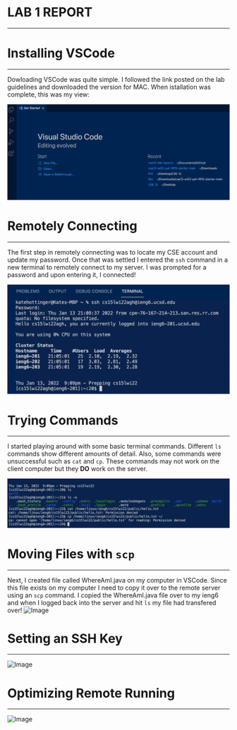 # LAB 1 REPORT
---
                                                                 
# Installing VSCode
---
Dowloading VSCode was quite simple. I followed the link posted on the lab guidelines and downloaded the version for MAC.
When istallation was complete, this was my view:

![Image](sc1.png)

# Remotely Connecting
---
The first step in remotely connecting was to locate my CSE account and update my password. Once that was settled I entered
the `ssh` command in a new terminal to remotely connect to my server. I was prompted for a password and upon entering it, I connected!

![Image](sc2.png)

# Trying Commands
---
I started playing around with some basic terminal commands. Different `ls` commands show different amounts of detail. Also, some commands
were unsuccessful such as `cat` and `cp`. These commands may not work on the client computer but they **DO** work on the server.

![Image](sc3.png)

# Moving Files with `scp`
---
Next, I created file called WhereAmI.java on my computer in VSCode. Since this file exists on my computer I need to copy it over to the remote
server using an `scp` command. I copied the WhereAmI.java file over to my ieng6 and when I logged back into the server and hit `ls` my file
had transfered over!
![Image]()

# Setting an SSH Key
---
![Image]()

# Optimizing Remote Running
---
![Image]()


